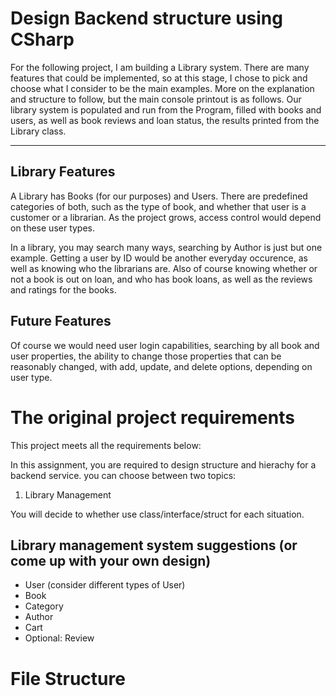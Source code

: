 # Design Backend structure using CSharp
For the following project, I am building a Library system. There are many features that could be implemented, so at this stage, I chose to pick and choose what I consider to be the main examples. More on the explanation and structure to follow, but the main console printout is as follows. Our library system is populated and run from the Program, filled with books and users, as well as book reviews and loan status, the results printed from the Library class.

-----
## Library Features

A Library has Books (for our purposes) and Users. There are predefined categories of both, such as the type of book, and whether that user is a customer or a librarian. As the project grows, access control would depend on these user types.

In a library, you may search many ways, searching by Author is just but one example. Getting a user by ID would be another everyday occurence, as well as knowing who the librarians are. Also of course knowing whether or not a book is out on loan, and who has book loans, as well as the reviews and ratings for the books.

## Future Features
Of course we would need user login capabilities, searching by all book and user properties, the ability to change those properties that can be reasonably changed, with add, update, and delete options, depending on user type.

# The original project requirements
This project meets all the requirements below:

In this assignment, you are required to design structure and hierachy for a backend service. you can choose between two topics:

1. Library Management

You will decide to whether use class/interface/struct for each situation.

## Library management system suggestions (or come up with your own design)

- User (consider different types of User)
- Book
- Category
- Author
- Cart
- Optional: Review

# File Structure

